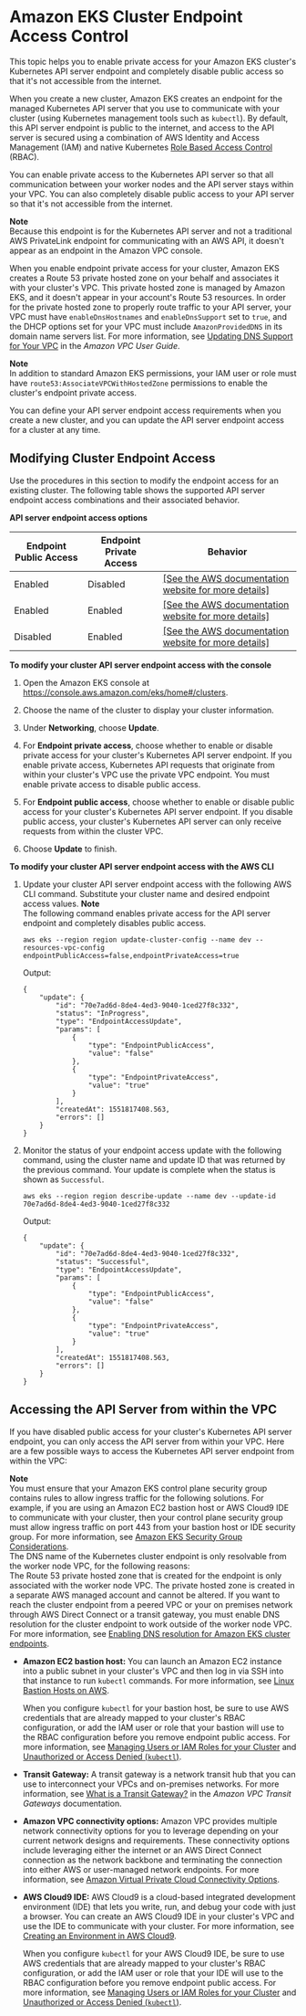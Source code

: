 # Amazon EKS Cluster Endpoint Access Control<a name="cluster-endpoint"></a>

This topic helps you to enable private access for your Amazon EKS cluster's Kubernetes API server endpoint and completely disable public access so that it's not accessible from the internet\.

When you create a new cluster, Amazon EKS creates an endpoint for the managed Kubernetes API server that you use to communicate with your cluster \(using Kubernetes management tools such as `kubectl`\)\. By default, this API server endpoint is public to the internet, and access to the API server is secured using a combination of AWS Identity and Access Management \(IAM\) and native Kubernetes [Role Based Access Control](https://kubernetes.io/docs/admin/authorization/rbac/) \(RBAC\)\.

You can enable private access to the Kubernetes API server so that all communication between your worker nodes and the API server stays within your VPC\. You can also completely disable public access to your API server so that it's not accessible from the internet\.

**Note**  
Because this endpoint is for the Kubernetes API server and not a traditional AWS PrivateLink endpoint for communicating with an AWS API, it doesn't appear as an endpoint in the Amazon VPC console\.

When you enable endpoint private access for your cluster, Amazon EKS creates a Route 53 private hosted zone on your behalf and associates it with your cluster's VPC\. This private hosted zone is managed by Amazon EKS, and it doesn't appear in your account's Route 53 resources\. In order for the private hosted zone to properly route traffic to your API server, your VPC must have `enableDnsHostnames` and `enableDnsSupport` set to `true`, and the DHCP options set for your VPC must include `AmazonProvidedDNS` in its domain name servers list\. For more information, see [Updating DNS Support for Your VPC](https://docs.aws.amazon.com/vpc/latest/userguide/vpc-dns.html#vpc-dns-updating) in the *Amazon VPC User Guide*\.

**Note**  
In addition to standard Amazon EKS permissions, your IAM user or role must have `route53:AssociateVPCWithHostedZone` permissions to enable the cluster's endpoint private access\.

You can define your API server endpoint access requirements when you create a new cluster, and you can update the API server endpoint access for a cluster at any time\. 

## Modifying Cluster Endpoint Access<a name="modify-endpoint-access"></a>

Use the procedures in this section to modify the endpoint access for an existing cluster\. The following table shows the supported API server endpoint access combinations and their associated behavior\.


**API server endpoint access options**  

| Endpoint Public Access | Endpoint Private Access | Behavior | 
| --- | --- | --- | 
| Enabled | Disabled |  [\[See the AWS documentation website for more details\]](http://docs.aws.amazon.com/eks/latest/userguide/cluster-endpoint.html)  | 
| Enabled | Enabled |  [\[See the AWS documentation website for more details\]](http://docs.aws.amazon.com/eks/latest/userguide/cluster-endpoint.html)  | 
| Disabled | Enabled |  [\[See the AWS documentation website for more details\]](http://docs.aws.amazon.com/eks/latest/userguide/cluster-endpoint.html)  | 

**To modify your cluster API server endpoint access with the console**

1. Open the Amazon EKS console at [https://console\.aws\.amazon\.com/eks/home\#/clusters](https://console.aws.amazon.com/eks/home#/clusters)\.

1. Choose the name of the cluster to display your cluster information\.

1. Under **Networking**, choose **Update**\.

1. For **Endpoint private access**, choose whether to enable or disable private access for your cluster's Kubernetes API server endpoint\. If you enable private access, Kubernetes API requests that originate from within your cluster's VPC use the private VPC endpoint\. You must enable private access to disable public access\.

1. For **Endpoint public access**, choose whether to enable or disable public access for your cluster's Kubernetes API server endpoint\. If you disable public access, your cluster's Kubernetes API server can only receive requests from within the cluster VPC\. 

1. Choose **Update** to finish\.

**To modify your cluster API server endpoint access with the AWS CLI**

1. Update your cluster API server endpoint access with the following AWS CLI command\. Substitute your cluster name and desired endpoint access values\.
**Note**  
The following command enables private access for the API server endpoint and completely disables public access\.

   ```
   aws eks --region region update-cluster-config --name dev --resources-vpc-config endpointPublicAccess=false,endpointPrivateAccess=true
   ```

   Output:

   ```
   {
       "update": {
           "id": "70e7ad6d-8de4-4ed3-9040-1ced27f8c332",
           "status": "InProgress",
           "type": "EndpointAccessUpdate",
           "params": [
               {
                   "type": "EndpointPublicAccess",
                   "value": "false"
               },
               {
                   "type": "EndpointPrivateAccess",
                   "value": "true"
               }
           ],
           "createdAt": 1551817408.563,
           "errors": []
       }
   }
   ```

1. Monitor the status of your endpoint access update with the following command, using the cluster name and update ID that was returned by the previous command\. Your update is complete when the status is shown as `Successful`\.

   ```
   aws eks --region region describe-update --name dev --update-id 70e7ad6d-8de4-4ed3-9040-1ced27f8c332
   ```

   Output:

   ```
   {
       "update": {
           "id": "70e7ad6d-8de4-4ed3-9040-1ced27f8c332",
           "status": "Successful",
           "type": "EndpointAccessUpdate",
           "params": [
               {
                   "type": "EndpointPublicAccess",
                   "value": "false"
               },
               {
                   "type": "EndpointPrivateAccess",
                   "value": "true"
               }
           ],
           "createdAt": 1551817408.563,
           "errors": []
       }
   }
   ```

## Accessing the API Server from within the VPC<a name="private-access"></a>

If you have disabled public access for your cluster's Kubernetes API server endpoint, you can only access the API server from within your VPC\. Here are a few possible ways to access the Kubernetes API server endpoint from within the VPC:

**Note**  
You must ensure that your Amazon EKS control plane security group contains rules to allow ingress traffic for the following solutions\. For example, if you are using an Amazon EC2 bastion host or AWS Cloud9 IDE to communicate with your cluster, then your control plane security group must allow ingress traffic on port 443 from your bastion host or IDE security group\. For more information, see [Amazon EKS Security Group Considerations](sec-group-reqs.md)\.  
The DNS name of the Kubernetes cluster endpoint is only resolvable from the worker node VPC, for the following reasons:  
The Route 53 private hosted zone that is created for the endpoint is only associated with the worker node VPC\.
The private hosted zone is created in a separate AWS managed account and cannot be altered\.
If you want to reach the cluster endpoint from a peered VPC or your on premises network through AWS Direct Connect or a transit gateway, you must enable DNS resolution for the cluster endpoint to work outside of the worker node VPC\. For more information, see [Enabling DNS resolution for Amazon EKS cluster endpoints](https://aws.amazon.com/blogs/compute/enabling-dns-resolution-for-amazon-eks-cluster-endpoints/)\.
+ **Amazon EC2 bastion host:** You can launch an Amazon EC2 instance into a public subnet in your cluster's VPC and then log in via SSH into that instance to run `kubectl` commands\. For more information, see [Linux Bastion Hosts on AWS](https://aws.amazon.com/quickstart/architecture/linux-bastion/)\.

  When you configure `kubectl` for your bastion host, be sure to use AWS credentials that are already mapped to your cluster's RBAC configuration, or add the IAM user or role that your bastion will use to the RBAC configuration before you remove endpoint public access\. For more information, see [Managing Users or IAM Roles for your Cluster](add-user-role.md) and [Unauthorized or Access Denied \(`kubectl`\)](troubleshooting.md#unauthorized)\.
+ **Transit Gateway:** A transit gateway is a network transit hub that you can use to interconnect your VPCs and on\-premises networks\. For more information, see [What is a Transit Gateway?](https://docs.aws.amazon.com/vpc/latest/tgw/what-is-transit-gateway.html) in the *Amazon VPC Transit Gateways* documentation\.
+ **Amazon VPC connectivity options:** Amazon VPC provides multiple network connectivity options for you to leverage depending on your current network designs and requirements\. These connectivity options include leveraging either the internet or an AWS Direct Connect connection as the network backbone and terminating the connection into either AWS or user\-managed network endpoints\. For more information, see [Amazon Virtual Private Cloud Connectivity Options](https://docs.aws.amazon.com/aws-technical-content/latest/aws-vpc-connectivity-options/introduction.html)\.
+ **AWS Cloud9 IDE:** AWS Cloud9 is a cloud\-based integrated development environment \(IDE\) that lets you write, run, and debug your code with just a browser\. You can create an AWS Cloud9 IDE in your cluster's VPC and use the IDE to communicate with your cluster\. For more information, see [Creating an Environment in AWS Cloud9](https://docs.aws.amazon.com/cloud9/latest/user-guide/create-environment.html)\.

  When you configure `kubectl` for your AWS Cloud9 IDE, be sure to use AWS credentials that are already mapped to your cluster's RBAC configuration, or add the IAM user or role that your IDE will use to the RBAC configuration before you remove endpoint public access\. For more information, see [Managing Users or IAM Roles for your Cluster](add-user-role.md) and [Unauthorized or Access Denied \(`kubectl`\)](troubleshooting.md#unauthorized)\.